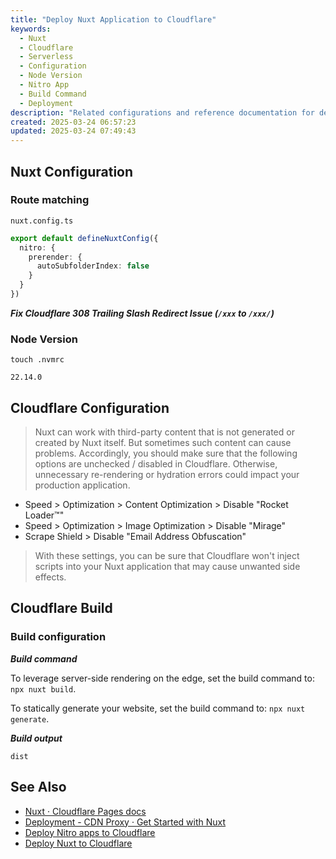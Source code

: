 ```yaml
---
title: "Deploy Nuxt Application to Cloudflare"
keywords:
  - Nuxt
  - Cloudflare
  - Serverless
  - Configuration
  - Node Version
  - Nitro App
  - Build Command
  - Deployment
description: "Related configurations and reference documentation for deploying Nuxt to Cloudflare"
created: 2025-03-24 06:57:23
updated: 2025-03-24 07:49:43
---
```


## Nuxt Configuration

### Route matching

`nuxt.config.ts`

```ts
export default defineNuxtConfig({
  nitro: {
    prerender: {
      autoSubfolderIndex: false
    }
  }
})
```

***Fix Cloudflare 308 Trailing Slash Redirect Issue (`/xxx` to `/xxx/`)***

### Node Version

`touch .nvmrc`

```plaintext
22.14.0
```

## Cloudflare Configuration

> Nuxt can work with third-party content that is not generated or created by Nuxt itself. But sometimes such content can cause problems.
> Accordingly, you should make sure that the following options are unchecked / disabled in Cloudflare. Otherwise, unnecessary re-rendering or hydration errors could impact your production application.

- Speed > Optimization > Content Optimization > Disable "Rocket Loader™"
- Speed > Optimization > Image Optimization > Disable "Mirage"
- Scrape Shield > Disable "Email Address Obfuscation"

> With these settings, you can be sure that Cloudflare won't inject scripts into your Nuxt application that may cause unwanted side effects.

## Cloudflare Build

### Build configuration

***Build command***

To leverage server-side rendering on the edge, set the build command to: `npx nuxt build`.

To statically generate your website, set the build command to: `npx nuxt generate`.

***Build output***

`dist`

## See Also

- [Nuxt · Cloudflare Pages docs](https://developers.cloudflare.com/pages/framework-guides/deploy-a-nuxt-site/)
- [Deployment - CDN Proxy · Get Started with Nuxt](https://nuxt.com/docs/getting-started/deployment#cdn-proxy)
- [Deploy Nitro apps to Cloudflare](https://nitro.build/deploy/providers/cloudflare)
- [Deploy Nuxt to Cloudflare](https://nuxt.com/deploy/cloudflare)
